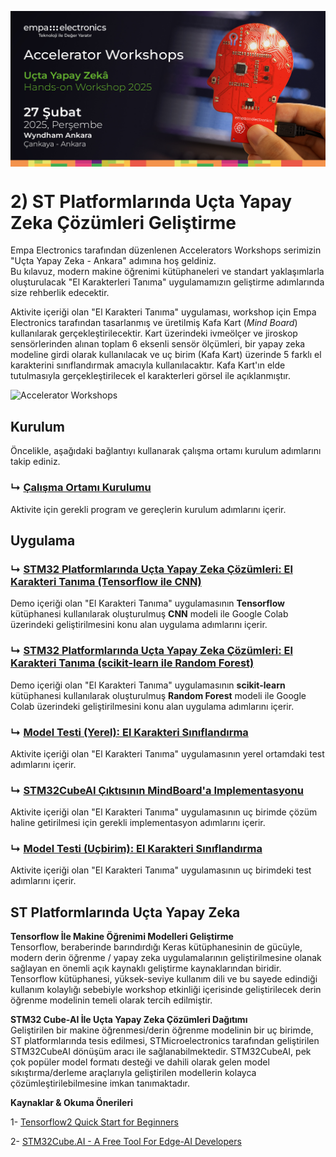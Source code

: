 <p align="center">
    <img src="./Additionals/Empa-Workshops-Template-Banner2.png" alt="Accelerator Workshops" 
    style="display: block; margin: 0 auto"/>
</p>

# 2) ST Platformlarında Uçta Yapay Zeka Çözümleri Geliştirme
Empa Electronics tarafından düzenlenen Accelerators Workshops serimizin "Uçta Yapay Zeka - Ankara" adımına hoş geldiniz.  
Bu kılavuz, modern makine öğrenimi kütüphaneleri ve standart yaklaşımlarla oluşturulacak "El Karakterleri Tanıma" uygulamamızın geliştirme adımlarında size rehberlik edecektir.

Aktivite içeriği olan "El Karakteri Tanıma" uygulaması,  workshop için Empa Electronics tarafından tasarlanmış ve üretilmiş Kafa Kart (_Mind Board_) kullanılarak gerçekleştirilecektir. Kart üzerindeki ivmeölçer ve jiroskop sensörlerinden alınan toplam 6 eksenli sensör ölçümleri, bir yapay zeka modeline girdi olarak kullanılacak ve uç birim (Kafa Kart) üzerinde 5 farklı el karakterini sınıflandırmak amacıyla kullanılacaktır. Kafa Kart'ın elde tutulmasıyla gerçekleştirilecek el karakterleri görsel ile açıklanmıştır.

<img src="./Additionals/Hand-Characters.png" alt="Accelerator Workshops" width="800"/> 

## Kurulum
Öncelikle, aşağıdaki bağlantıyı kullanarak çalışma ortamı kurulum adımlarını takip ediniz.
### ↳ [Çalışma Ortamı Kurulumu](Kurulum.md)
Aktivite için gerekli program ve gereçlerin kurulum adımlarını içerir.

## Uygulama
### ↳ [STM32 Platformlarında Uçta Yapay Zeka Çözümleri: El Karakteri Tanıma (Tensorflow ile CNN)](https://colab.research.google.com/drive/1hXrLQyYdJ7H2DgL7fW6nQtDmb_dmDuge)
Demo içeriği olan "El Karakteri Tanıma" uygulamasının **Tensorflow** kütüphanesi kullanılarak oluşturulmuş **CNN** modeli ile Google Colab üzerindeki geliştirilmesini konu alan uygulama adımlarını içerir.
### ↳ [STM32 Platformlarında Uçta Yapay Zeka Çözümleri: El Karakteri Tanıma (scikit-learn ile Random Forest)](https://colab.research.google.com/drive/1bbg1bfcpoIIn0kcI18elS_EtdG5Iee-f)
Demo içeriği olan "El Karakteri Tanıma" uygulamasının **scikit-learn** kütüphanesi kullanılarak oluşturulmuş **Random Forest** modeli ile Google Colab üzerindeki geliştirilmesini konu alan uygulama adımlarını içerir.

### ↳ [Model Testi (Yerel): El Karakteri Sınıflandırma](Uygulama_test_local_hand_character_recognition.ipynb)
Aktivite içeriği olan "El Karakteri Tanıma" uygulamasının yerel ortamdaki test adımlarını içerir.

### ↳ [STM32CubeAI Çıktısının MindBoard'a Implementasyonu](Ucbirim_Proje_Kurulum.md)
Aktivite içeriği olan "El Karakteri Tanıma" uygulamasının uç birimde çözüm haline getirilmesi için gerekli implementasyon adımlarını içerir.

### ↳ [Model Testi (Uçbirim): El Karakteri Sınıflandırma](Uygulama_test_edge_hand_character_recognition.ipynb)
Aktivite içeriği olan "El Karakteri Tanıma" uygulamasının uç birimdeki test adımlarını içerir.

## ST Platformlarında Uçta Yapay Zeka

**Tensorflow İle Makine Öğrenimi Modelleri Geliştirme**  
Tensorflow, beraberinde barındırdığı Keras kütüphanesinin de gücüyle, modern derin öğrenme / yapay zeka uygulamalarının geliştirilmesine olanak sağlayan en önemli açık kaynaklı geliştirme kaynaklarından biridir. Tensorflow kütüphanesi, yüksek-seviye kullanım dili ve bu sayede edindiği kullanım kolaylığı sebebiyle workshop etkinliği içerisinde geliştirilecek derin öğrenme modelinin temeli olarak tercih edilmiştir.

**STM32 Cube-AI İle Uçta Yapay Zeka Çözümleri Dağıtımı**  
Geliştirilen bir makine öğrenmesi/derin öğrenme modelinin bir uç birimde, ST platformlarında tesis edilmesi, STMicroelectronics tarafından geliştirilen STM32CubeAI dönüşüm aracı ile sağlanabilmektedir. STM32CubeAI, pek çok popüler model formatı desteği ve dahili olarak gelen model sıkıştırma/derleme araçlarıyla geliştirilen modellerin kolayca çözümleştirilebilmesine imkan tanımaktadır.

**Kaynaklar & Okuma Önerileri** 

1- [Tensorflow2 Quick Start for Beginners](https://www.tensorflow.org/tutorials/quickstart/beginner)

2- [STM32Cube.AI - A Free Tool For Edge-AI Developers](https://stm32ai.st.com/stm32-cube-ai/)